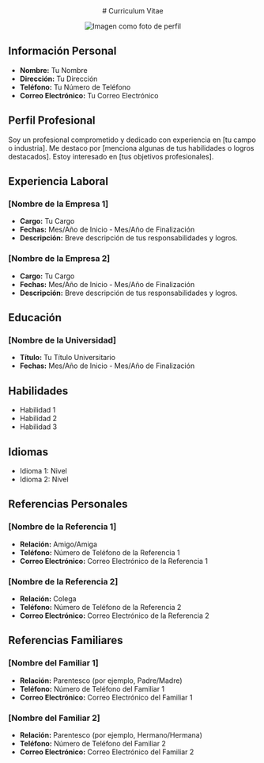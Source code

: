 <center>
# Curriculum Vitae

![Imagen como foto de perfil](ruta/de/la/imagen.jpg)
</center>

## Información Personal
- **Nombre:** Tu Nombre
- **Dirección:** Tu Dirección
- **Teléfono:** Tu Número de Teléfono
- **Correo Electrónico:** Tu Correo Electrónico

## Perfil Profesional
Soy un profesional comprometido y dedicado con experiencia en [tu campo o industria]. Me destaco por [menciona algunas de tus habilidades o logros destacados]. Estoy interesado en [tus objetivos profesionales].

## Experiencia Laboral
### [Nombre de la Empresa 1]
- **Cargo:** Tu Cargo
- **Fechas:** Mes/Año de Inicio - Mes/Año de Finalización
- **Descripción:** Breve descripción de tus responsabilidades y logros.

### [Nombre de la Empresa 2]
- **Cargo:** Tu Cargo
- **Fechas:** Mes/Año de Inicio - Mes/Año de Finalización
- **Descripción:** Breve descripción de tus responsabilidades y logros.

## Educación
### [Nombre de la Universidad]
- **Título:** Tu Título Universitario
- **Fechas:** Mes/Año de Inicio - Mes/Año de Finalización

## Habilidades
- Habilidad 1
- Habilidad 2
- Habilidad 3

## Idiomas
- Idioma 1: Nivel
- Idioma 2: Nivel

## Referencias Personales
### [Nombre de la Referencia 1]
- **Relación:** Amigo/Amiga
- **Teléfono:** Número de Teléfono de la Referencia 1
- **Correo Electrónico:** Correo Electrónico de la Referencia 1

### [Nombre de la Referencia 2]
- **Relación:** Colega
- **Teléfono:** Número de Teléfono de la Referencia 2
- **Correo Electrónico:** Correo Electrónico de la Referencia 2

## Referencias Familiares
### [Nombre del Familiar 1]
- **Relación:** Parentesco (por ejemplo, Padre/Madre)
- **Teléfono:** Número de Teléfono del Familiar 1
- **Correo Electrónico:** Correo Electrónico del Familiar 1

### [Nombre del Familiar 2]
- **Relación:** Parentesco (por ejemplo, Hermano/Hermana)
- **Teléfono:** Número de Teléfono del Familiar 2
- **Correo Electrónico:** Correo Electrónico del Familiar 2
